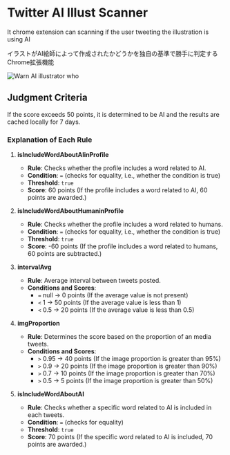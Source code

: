 # Twitter AI Illust Scanner

It chrome extension can scanning if the user tweeting the illustration is using AI

イラストがAI絵師によって作成されたかどうかを独自の基準で勝手に判定するChrome拡張機能

![Warn AI illustrator who](https://github.com/user-attachments/assets/a8fec8c7-0a2c-4a30-aeb6-4d1bd7d78b1b)

## Judgment Criteria

If the score exceeds 50 points, it is determined to be AI and the results are cached locally for 7 days.

### Explanation of Each Rule

1. **isIncludeWordAboutAIinProfile**
   - **Rule**: Checks whether the profile includes a word related to AI.
   - **Condition**: `=` (checks for equality, i.e., whether the condition is true)
   - **Threshold**: `true`
   - **Score**: 60 points (If the profile includes a word related to AI, 60 points are awarded.)

2. **isIncludeWordAboutHumaninProfile**
   - **Rule**: Checks whether the profile includes a word related to humans.
   - **Condition**: `=` (checks for equality, i.e., whether the condition is true)
   - **Threshold**: `true`
   - **Score**: -60 points (If the profile includes a word related to humans, 60 points are subtracted.)

3. **intervalAvg**
   - **Rule**: Average interval between tweets posted.
   - **Conditions and Scores**:
     - `=` null → 0 points (If the average value is not present)
     - `<` 1 → 50 points (If the average value is less than 1)
     - `<` 0.5 → 20 points (If the average value is less than 0.5)

4. **imgProportion**
   - **Rule**: Determines the score based on the proportion of an media tweets.
   - **Conditions and Scores**:
     - `>` 0.95 → 40 points (If the image proportion is greater than 95%)
     - `>` 0.9 → 20 points (If the image proportion is greater than 90%)
     - `>` 0.7 → 10 points (If the image proportion is greater than 70%)
     - `>` 0.5 → 5 points (If the image proportion is greater than 50%)

5. **isIncludeWordAboutAI**
   - **Rule**: Checks whether a specific word related to AI is included in each tweets.
   - **Condition**: `=` (checks for equality)
   - **Threshold**: `true`
   - **Score**: 70 points (If the specific word related to AI is included, 70 points are awarded.)
